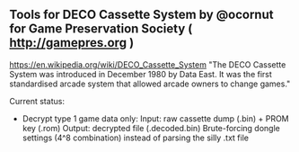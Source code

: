 Tools for DECO Cassette System
by @ocornut for Game Preservation Society ( http://gamepres.org )
------------------------------

https://en.wikipedia.org/wiki/DECO_Cassette_System
"The DECO Cassette System was introduced in December 1980 by Data East. It was the first standardised arcade system that allowed arcade owners to change games."

Current status:

- Decrypt type 1 game data only:
  Input: raw cassette dump (.bin) + PROM key (.rom)
  Output: decrypted file (.decoded.bin)
  Brute-forcing dongle settings (4^8 combination) instead of parsing the silly .txt file

